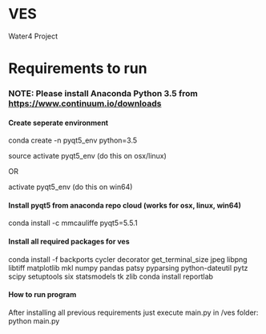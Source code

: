 # VES
Water4 Project
# Requirements to run
### NOTE: Please install Anaconda Python 3.5 from https://www.continuum.io/downloads
#### Create seperate environment
conda create -n pyqt5_env python=3.5

source activate pyqt5_env (do this on osx/linux)

OR

activate pyqt5_env (do this on win64)
#### Install pyqt5 from anaconda repo cloud (works for osx, linux, win64)
conda install -c mmcauliffe pyqt5=5.5.1 
#### Install all required packages for ves
conda install -f backports cycler decorator get_terminal_size jpeg libpng libtiff matplotlib mkl numpy pandas patsy pyparsing python-dateutil pytz scipy setuptools six statsmodels tk zlib
conda install reportlab

#### How to run program
After installing all previous requirements just execute main.py in /ves folder:
python main.py